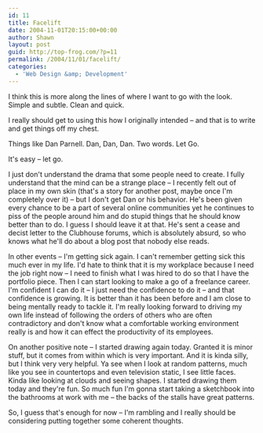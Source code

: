 ```yaml
---
id: 11
title: Facelift
date: 2004-11-01T20:15:00+00:00
author: Shawn
layout: post
guid: http://top-frog.com/?p=11
permalink: /2004/11/01/facelift/
categories:
  - 'Web Design &amp; Development'
---
```

I think this is more along the lines of where I want to go with the look. Simple and subtle. Clean and quick.

I really should get to using this how I originally intended – and that is to write and get things off my chest.

Things like Dan Parnell. Dan, Dan, Dan. Two words. Let Go.

It's easy – let go.



I just don't understand the drama that some people need to create. I fully understand that the mind can be a strange place – I recently felt out of place in my own skin (that's a story for another post, maybe once I'm completely over it) – but I don't get Dan or his behavior. He's been given every chance to be a part of several online communities yet he continues to piss of the people around him and do stupid things that he should know better than to do. I guess I should leave it at that. He's sent a cease and decist letter to the Clubhouse forums, which is absolutely absurd, so who knows what he'll do about a blog post that nobody else reads.

In other events – I'm getting sick again. I can't remember getting sick this much ever in my life. I'd hate to think that it is my workplace because I need the job right now – I need to finish what I was hired to do so that I have the portfolio piece. Then I can start looking to make a go of a freelance career. I'm confident I can do it – I just need the confidence to do it – and that confidence is growing. It is better than it has been before and I am close to being mentally ready to tackle it. I'm really looking forward to driving my own life instead of following the orders of others who are often contradictory and don't know what a comfortable working environment really is and how it can effect the productivity of its employees. 

On another positive note – I started drawing again today. Granted it is minor stuff, but it comes from within which is very important. And it is kinda silly, but I think very very helpful. Ya see when I look at random patterns, much like you see in countertops and even television static, I see little faces. Kinda like looking at clouds and seeing shapes. I started drawing them today and they're fun. So much fun I'm gonna start taking a sketchbook into the bathrooms at work with me – the backs of the stalls have great patterns.

So, I guess that's enough for now – I'm rambling and I really should be considering putting together some coherent thoughts.